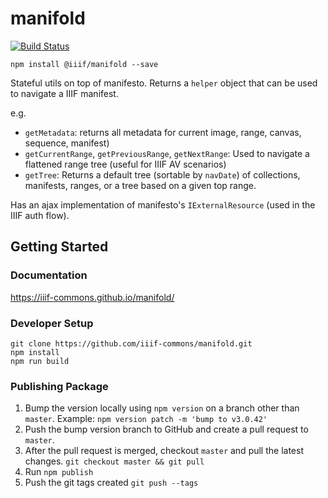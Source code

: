 # manifold

[![Build Status](https://travis-ci.org/IIIF-Commons/manifold.svg?branch=master)](https://travis-ci.org/IIIF-Commons/manifold)

    npm install @iiif/manifold --save

Stateful utils on top of manifesto. Returns a `helper` object that can be used to navigate a IIIF manifest.

e.g. 

- `getMetadata`: returns all metadata for current image, range, canvas, sequence, manifest)
- `getCurrentRange`, `getPreviousRange`, `getNextRange`: Used to navigate a flattened range tree (useful for IIIF AV scenarios)
- `getTree`: Returns a default tree (sortable by `navDate`) of collections, manifests, ranges, or a tree based on a given top range.

Has an ajax implementation of manifesto's `IExternalResource` (used in the IIIF auth flow).

Getting Started
--

### Documentation

https://iiif-commons.github.io/manifold/


### Developer Setup

    git clone https://github.com/iiif-commons/manifold.git
    npm install
    npm run build

### Publishing Package

1. Bump the version locally using `npm version` on a branch other than `master`. Example: `npm version patch -m 'bump to v3.0.42'`
1. Push the bump version branch to GitHub and create a pull request to `master`.
1. After the pull request is merged, checkout `master` and pull the latest changes. `git checkout master && git pull`
1. Run `npm publish`
1. Push the git tags created `git push --tags`